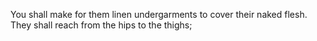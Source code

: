 You shall make for them linen undergarments to cover their naked flesh. They shall reach from the hips to the thighs;
